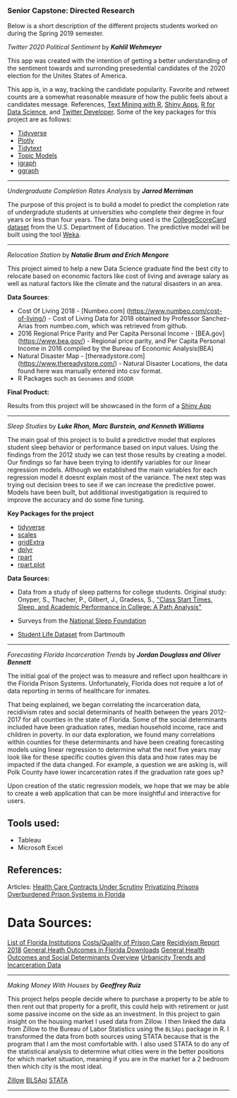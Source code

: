 ### Senior Capstone: Directed Research

Below is a short description of the different projects students worked on during the Spring 2019 semester. 


_Twitter 2020 Political Sentiment_ by _**Kahlil Wehmeyer**_

This app was created with the intention of getting a better understanding of the sentiment towards and surronding presedential candidates of the 2020 election for the Unites States of America.

This app is, in a way, tracking the candidate popularity. Favorite and retweet counts are a somewhat reasonable measure of how the public feels about a candidates message.
References, [Text Mining with R](https://www.tidytextmining.com),
[Shiny Apps](https://shiny.rstudio.com/),
[R for Data Science](https://r4ds.had.co.nz), and 
[Twitter Developer](https://developer.twitter.com/content/developer-twitter/en.html). Some of the key packages for this project are as follows:
- [Tidyverse](https://www.tidyverse.org/)
- [Plotly](https://plot.ly/r/)
- [Tidytext](https://cran.r-project.org/web/packages/tidytext/vignettes/tidytext.html)
- [Topic Models](https://cran.r-project.org/web/packages/tm/index.html)
- [igraph](https://igraph.org/r/)
- [ggraph](https://cran.r-project.org/web/packages/ggraph/index.html)

***

_Undergraduate Completion Rates Analysis_ by _**Jarrod Merriman**_

The purpose of this project is to build a model to predict the completion rate of undergradute students at universities who complete their degree in four years or less than four years. The data being used is the [CollegeScoreCard dataset](https://collegescorecard.ed.gov/data/) from the U.S. Department of Education. The predictive model will be built using the tool [Weka](https://www.cs.waikato.ac.nz/ml/weka/).

***

_Relocation Station_ by _**Natalie Brum and Erich Mengore**_

This project aimed to help a new Data Science graduate find the best city to relocate based on economic factors like cost of living and average salary as well as natural factors like the climate and the natural disasters in an area. 

**Data Sources**:

- Cost Of Living 2018 - [Numbeo.com] (https://www.numbeo.com/cost-of-living/) - Cost of Living Data for 2018 obtained by Professor Sanchez-Arias from numbeo.com, which was retrieved from github.
- 2016 Regional Price Parity and Per Capita Personal Income - [BEA.gov] (https://www.bea.gov/) - Regional price parity, and Per Capita Personal Income in 2016 compiled by the Bureau of Economic Analysis(BEA)
- Natural Disaster Map - [thereadystore.com] (https://www.thereadystore.com/) - Natural Disaster Locations, the data found here was manually entered into csv format.
- R Packages such as `Geonames` and `GSODR` 

**Final Product:**

Results from this project will be showcased in the form of a [Shiny App](https://shiny.rstudio.com/)

***

_Sleep Studies_ by _**Luke Rhon, Marc Burstein, and Kenneth Williams**_

The main goal of this project is to build a predictive model that explores student sleep behavior or performance based on input values. Using the findings from the 2012 study we can test those results by creating a model. Our findings so far have been trying to identify variables for our linear regression models. Although we established the main variables for each regression model it doesnt explain most of the variance. The next step was trying out decision trees to see if we can increase the predictive power. Models have been built, but additional investigatigation is required to improve the accuracy and do some fine tuning.

**Key Packages for the project**

- [tidyverse](https://www.rdocumentation.org/packages/tidyverse/versions/1.2.1)
- [scales](https://www.rdocumentation.org/packages/scales/versions/0.4.1)
- [gridExtra](https://www.rdocumentation.org/packages/gridExtra/versions/2.3)
- [dplyr](https://www.rdocumentation.org/packages/dplyr/versions/0.7.8)
- [rpart](https://www.rdocumentation.org/packages/rpart/versions/4.1-13)
- [rpart.plot](https://www.rdocumentation.org/packages/rpart.plot/versions/3.0.6)

**Data Sources:**

- Data from a study of sleep patterns for college students. Original study: Onyper, S., Thacher, P., Gilbert, J., Gradess, S., ["Class Start Times, Sleep, and Academic Performance in College: A Path Analysis"](https://www.ncbi.nlm.nih.gov/pubmed/22390245)

- Surveys from the [National Sleep Foundation](https://www.sleepfoundation.org/professionals/sleep-america-polls) 

- [Student Life Dataset](https://studentlife.cs.dartmouth.edu/) from Dartmouth


***

_Forecasting Florida Incarceration Trends_ by _**Jordan Douglass and Oliver Bennett**_

The initial goal of the project was to measure and reflect upon healthcare in the Florida Prison Systems. Unfortunately, Florida does not require a lot of data reporting in terms of healthcare for inmates.

That being explained, we began correlating the incarceration data, recidivism rates and social determinants of health between the years 2012-2017 for all counties in the state of Florida. Some of the social determinants included have been graduation rates, median household income, race and children in poverty. In our data exploration, we found many correlations within counties for these determinants and have been creating forecasting models using linear regression to determine what the next five years may look like for these specific couties given this data and how rates may be impacted if the data changed. For example, a question we are asking is, will Polk County have lower incarceration rates if the graduation rate goes up?

Upon creation of the static regression models, we hope that we may be able to create a web application that can be more insightful and interactive for users.

## Tools used:
- Tableau 
- Microsoft Excel


## References: 
Articles:
[Health Care Contracts Under Scrutiny](https://www.palmbeachpost.com/news/state--regional/lucrative-florida-prison-healthcare-contract-under-increasing-scrutiny/slh8FmmxdWpH7TnHyW5HFN/)
[Privatizing Prisons](https://www.palmbeachpost.com/news/privatizing-prison-health-care-leaves-inmates-pain-sometimes-dying/hiJMRmNG9YhE9JFTxfnZaN/)
[Overburdened Prison Systems in Florida](http://www.crj.org/news-article/new-report-shows-path-forward-floridas-overburdened-prison-system/)


# Data Sources:
[List of Florida Institutions](http://www.dc.state.fl.us/ci/index.html)
[Costs/Quality of Prison Care](https://www.pewtrusts.org/en/research-and-analysis/reports/2017/10/prison-health-care-costs-and-quality)
[Recidivism Report 2018](http://www.dc.state.fl.us/pub/recidivism/RecidivismReport2018.pdf)
[General Heath Outcomes in Florida Downloads](http://www.countyhealthrankings.org/app/florida/2018/downloads)
[General Health Outcomes and Social Determinants Overview](http://www.countyhealthrankings.org/app/florida/2018/overview)
[Urbanicity Trends and Incarceration Data](https://www.vera.org/projects/incarceration-trends)


***

_Making Money With Houses_ by _**Geoffrey Ruiz**_

This project helps people decide where to purchase a property to be able  to then rent out that property for a profit, this could help with retirement or just some passive income on the side as an investment. In  this project to gain insight on the housing market I used data from  Zillow. I then linked the data from Zillow to the Bureau of Labor Statistics using the `BLSApi` package in R. I transformed the data from both sources using STATA because that is the program that I am the most 
comfortable with. I also used STATA to do any of the statistical analysis to determine what cities were in the better positions for which market situation, meaning if you are in the market for a 2 bedroom then which city is the most ideal. 

[Zillow](https://www.zillow.com/research/data/)
[BLSApi](https://www.bls.gov/developers/api_r.htm)
[STATA](https://www.stata.com/)


***
